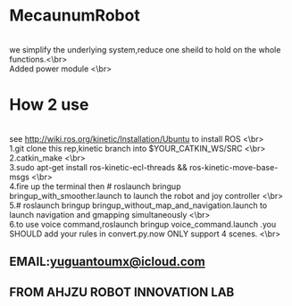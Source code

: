 # MecaunumRobot
<br>we simplify the underlying system,reduce one sheild to hold on the whole functions.<\br>
<br> Added power module <\br>
# How 2 use
<br> see http://wiki.ros.org/kinetic/Installation/Ubuntu to install ROS <\br>
<br>	1.git clone this rep,kinetic branch into $YOUR_CATKIN_WS/SRC <\br>
<br>	2.catkin_make <\br>
<br>	3.sudo apt-get install ros-kinetic-ecl-threads && ros-kinetic-move-base-msgs <\br>
<br>	4.fire up the terminal then # roslaunch bringup bringup_with_smoother.launch to launch the robot and joy controller <\br>
<br>	5.# roslaunch bringup bringup_without_map_and_navigation.launch to launch navigation and gmapping simultaneously <\br>
<br>	6.to use voice command,roslaunch bringup voice_command.launch .you SHOULD add your rules in convert.py.now ONLY support 4 scenes. <\br>
## EMAIL:yuguantoumx@icloud.com
## FROM AHJZU ROBOT INNOVATION LAB
